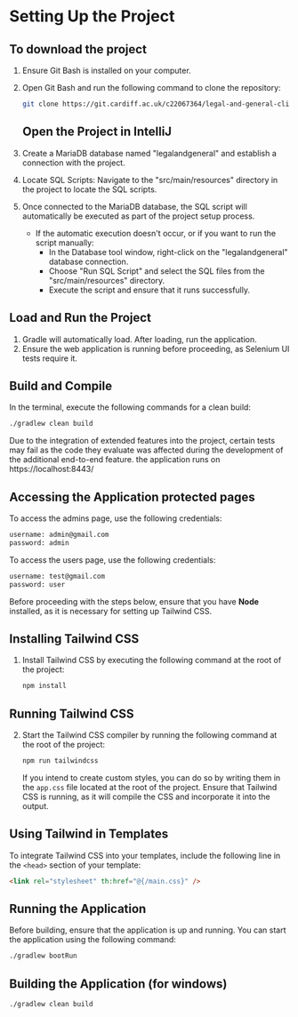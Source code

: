 # Setting Up the Project


## To download the project

1. Ensure Git Bash is installed on your computer.
2. Open Git Bash and run the following command to clone the repository:
   ```bash
   git clone https://git.cardiff.ac.uk/c22067364/legal-and-general-client-project-team-11-personal.git
    ```
   ## Open the Project in IntelliJ

1. Create a MariaDB database named "legalandgeneral" and establish a connection with the project.
2. Locate SQL Scripts: Navigate to the "src/main/resources" directory in the project to locate the SQL scripts.
3. Once connected to the MariaDB database, the SQL script will automatically be executed as part of the project setup process.
   - If the automatic execution doesn't occur, or if you want to run the script manually:
      - In the Database tool window, right-click on the "legalandgeneral" database connection.
      - Choose "Run SQL Script" and select the SQL files from the "src/main/resources" directory.
      - Execute the script and ensure that it runs successfully.

## Load and Run the Project

1. Gradle will automatically load. After loading, run the application.
2. Ensure the web application is running before proceeding, as Selenium UI tests require it.

## Build and Compile

In the terminal, execute the following commands for a clean build:
```bash
./gradlew clean build
```
Due to the integration of extended features into the project, certain tests may fail as the code they evaluate was affected during the development of the additional end-to-end feature.
  the application runs on  https://localhost:8443/

## Accessing the Application protected pages
To access the admins page, use the following credentials:
```bash
username: admin@gmail.com
password: admin
```
To access the users page, use the following credentials:
```bash
username: test@gmail.com
password: user
```




Before proceeding with the steps below, ensure that you have **Node** installed, as it is necessary for setting up Tailwind CSS.

## Installing Tailwind CSS

1. Install Tailwind CSS by executing the following command at the root of the project:

    ```bash
    npm install
    ```

## Running Tailwind CSS

2. Start the Tailwind CSS compiler by running the following command at the root of the project:

    ```bash
    npm run tailwindcss
    ```

   If you intend to create custom styles, you can do so by writing them in the `app.css` file located at the root of the project. Ensure that Tailwind CSS is running, as it will compile the CSS and incorporate it into the output.

## Using Tailwind in Templates

To integrate Tailwind CSS into your templates, include the following line in the `<head>` section of your template:

```html
<link rel="stylesheet" th:href="@{/main.css}" />
```



## Running the Application

Before building, ensure that the application is up and running. You can start the application using the following command:

```bash
./gradlew bootRun
```

## Building the Application  (for windows)
```bash
./gradlew clean build   
```
